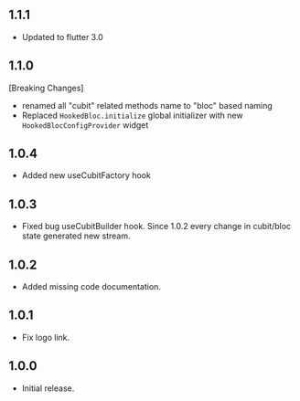 ## 1.1.1
* Updated to flutter 3.0

## 1.1.0
[Breaking Changes]
* renamed all "cubit" related methods name to "bloc" based naming
* Replaced `HookedBloc.initialize` global initializer with new `HookedBlocConfigProvider` widget

## 1.0.4
* Added new useCubitFactory hook

## 1.0.3
* Fixed bug useCubitBuilder hook. Since 1.0.2 every change in cubit/bloc state generated new stream.

## 1.0.2
* Added missing code documentation.

## 1.0.1
* Fix logo link.

## 1.0.0
* Initial release.
